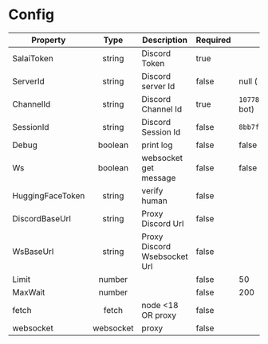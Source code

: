 # Config

<table><thead><tr><th>Property</th><th width="128" align="center">Type</th><th>Description</th><th width="101">Required</th><th>Default</th></tr></thead><tbody><tr><td>SalaiToken</td><td align="center">string</td><td>Discord Token </td><td>true</td><td></td></tr><tr><td>ServerId</td><td align="center">string</td><td>Discord server Id</td><td>false</td><td>null ( DM Midjourney bot)</td></tr><tr><td>ChannelId</td><td align="center">string</td><td>Discord Channel Id</td><td>true</td><td><code>1077800642086703114</code>(Midjourney bot)</td></tr><tr><td>SessionId</td><td align="center">string</td><td>Discord Session Id</td><td>false</td><td><code>8bb7f5b79c7a49f7d0824ab4b8773a81</code></td></tr><tr><td>Debug</td><td align="center">boolean</td><td>print log</td><td>false</td><td>false</td></tr><tr><td>Ws</td><td align="center">boolean</td><td>websocket get message</td><td>false</td><td>false</td></tr><tr><td>HuggingFaceToken</td><td align="center">string</td><td>verify human</td><td>false</td><td></td></tr><tr><td>DiscordBaseUrl</td><td align="center">string</td><td>Proxy Discord Url</td><td>false</td><td></td></tr><tr><td>WsBaseUrl</td><td align="center">string</td><td>Proxy Discord Wsebsocket Url</td><td>false</td><td></td></tr><tr><td>Limit</td><td align="center">number</td><td></td><td>false</td><td>50</td></tr><tr><td>MaxWait</td><td align="center">number</td><td></td><td>false</td><td>200</td></tr><tr><td>fetch</td><td align="center">fetch</td><td>node &#x3C;18 OR proxy</td><td>false</td><td></td></tr><tr><td>websocket</td><td align="center">websocket</td><td>proxy</td><td>false</td><td></td></tr></tbody></table>
